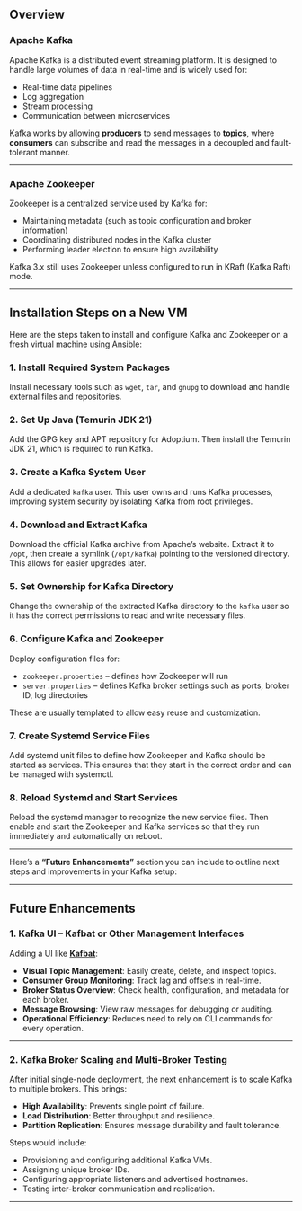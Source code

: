 ## Overview

### Apache Kafka

Apache Kafka is a distributed event streaming platform. It is designed to handle large volumes of data in real-time and is widely used for:

* Real-time data pipelines
* Log aggregation
* Stream processing
* Communication between microservices

Kafka works by allowing **producers** to send messages to **topics**, where **consumers** can subscribe and read the messages in a decoupled and fault-tolerant manner.

---

### Apache Zookeeper

Zookeeper is a centralized service used by Kafka for:

* Maintaining metadata (such as topic configuration and broker information)
* Coordinating distributed nodes in the Kafka cluster
* Performing leader election to ensure high availability

Kafka 3.x still uses Zookeeper unless configured to run in KRaft (Kafka Raft) mode.

---

## Installation Steps on a New VM

Here are the steps taken to install and configure Kafka and Zookeeper on a fresh virtual machine using Ansible:

### 1. Install Required System Packages

Install necessary tools such as `wget`, `tar`, and `gnupg` to download and handle external files and repositories.

### 2. Set Up Java (Temurin JDK 21)

Add the GPG key and APT repository for Adoptium. Then install the Temurin JDK 21, which is required to run Kafka.

### 3. Create a Kafka System User

Add a dedicated `kafka` user. This user owns and runs Kafka processes, improving system security by isolating Kafka from root privileges.

### 4. Download and Extract Kafka

Download the official Kafka archive from Apache’s website. Extract it to `/opt`, then create a symlink (`/opt/kafka`) pointing to the versioned directory. This allows for easier upgrades later.

### 5. Set Ownership for Kafka Directory

Change the ownership of the extracted Kafka directory to the `kafka` user so it has the correct permissions to read and write necessary files.

### 6. Configure Kafka and Zookeeper

Deploy configuration files for:

* `zookeeper.properties` – defines how Zookeeper will run
* `server.properties` – defines Kafka broker settings such as ports, broker ID, log directories

These are usually templated to allow easy reuse and customization.

### 7. Create Systemd Service Files

Add systemd unit files to define how Zookeeper and Kafka should be started as services. This ensures that they start in the correct order and can be managed with systemctl.

### 8. Reload Systemd and Start Services

Reload the systemd manager to recognize the new service files. Then enable and start the Zookeeper and Kafka services so that they run immediately and automatically on reboot.

---

Here’s a **“Future Enhancements”** section you can include to outline next steps and improvements in your Kafka setup:

---

## Future Enhancements

### 1. Kafka UI – Kafbat or Other Management Interfaces

Adding a UI like [**Kafbat**](https://github.com/kafbat/kafka-ui):

* **Visual Topic Management**: Easily create, delete, and inspect topics.
* **Consumer Group Monitoring**: Track lag and offsets in real-time.
* **Broker Status Overview**: Check health, configuration, and metadata for each broker.
* **Message Browsing**: View raw messages for debugging or auditing.
* **Operational Efficiency**: Reduces need to rely on CLI commands for every operation.

---

### 2. Kafka Broker Scaling and Multi-Broker Testing

After initial single-node deployment, the next enhancement is to scale Kafka to multiple brokers. This brings:

* **High Availability**: Prevents single point of failure.
* **Load Distribution**: Better throughput and resilience.
* **Partition Replication**: Ensures message durability and fault tolerance.

Steps would include:

* Provisioning and configuring additional Kafka VMs.
* Assigning unique broker IDs.
* Configuring appropriate listeners and advertised hostnames.
* Testing inter-broker communication and replication.

---
